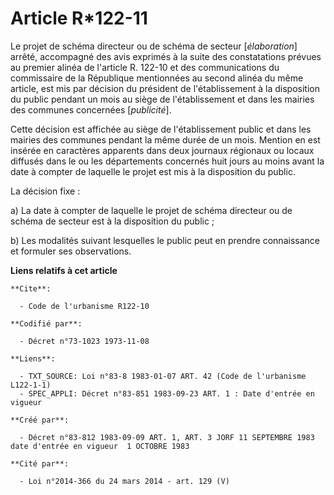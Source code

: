 # Article R*122-11

Le projet de schéma directeur ou de schéma de secteur [*élaboration*] arrêté, accompagné des avis exprimés à la suite des
constatations prévues au premier alinéa de l'article R. 122-10 et des communications du commissaire de la République
mentionnées au second alinéa du même article, est mis par décision du président de l'établissement à la disposition du public
pendant un mois au siège de l'établissement et dans les mairies des communes concernées [*publicité*].

Cette décision est affichée au siège de l'établissement public et dans les mairies des communes pendant la même durée de un
mois. Mention en est insérée en caractères apparents dans deux journaux régionaux ou locaux diffusés dans le ou les
départements concernés huit jours au moins avant la date à compter de laquelle le projet est mis à la disposition du public.

La décision fixe :

a) La date à compter de laquelle le projet de schéma directeur ou de schéma de secteur est à la disposition du public ;

b) Les modalités suivant lesquelles le public peut en prendre connaissance et formuler ses observations.

**Liens relatifs à cet article**

	**Cite**:

	  - Code de l'urbanisme R122-10

	**Codifié par**:

	  - Décret n°73-1023 1973-11-08

	**Liens**:

	  - TXT_SOURCE: Loi n°83-8 1983-01-07 ART. 42 (Code de l'urbanisme L122-1-1)
	  - SPEC_APPLI: Décret n°83-851 1983-09-23 ART. 1 : Date d'entrée en vigueur

	**Créé par**:

	  - Décret n°83-812 1983-09-09 ART. 1, ART. 3 JORF 11 SEPTEMBRE 1983 date d'entrée en vigueur  1 OCTOBRE 1983

	**Cité par**:

	  - Loi n°2014-366 du 24 mars 2014 - art. 129 (V)
